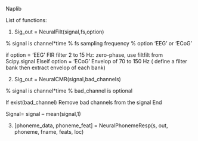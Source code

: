 Naplib

List of functions: 

1. Sig_out = NeuralFilt(signal,fs,option)

% signal is channel*time
% fs sampling frequency
% option ‘EEG’ or ‘ECoG’

if option = ‘EEG’ 
FIR filter 2 to 15 Hz: zero-phase, use filtfilt from Scipy.signal 
	Elseif option = ‘ECoG’
Envelop of 70 to 150 Hz ( define a filter bank then extract envelop of each bank)

2. Sig_out = NeuralCMR(signal,bad_channels)

% signal is channel*time
% bad_channel is optional

If exist(bad_channel)
	Remove bad channels from the signal
End

Signal= signal – mean(signal,1)


3. [phoneme_data, phoneme_feat] = NeuralPhonemeResp(s, out, phoneme, fname, feats, loc)
